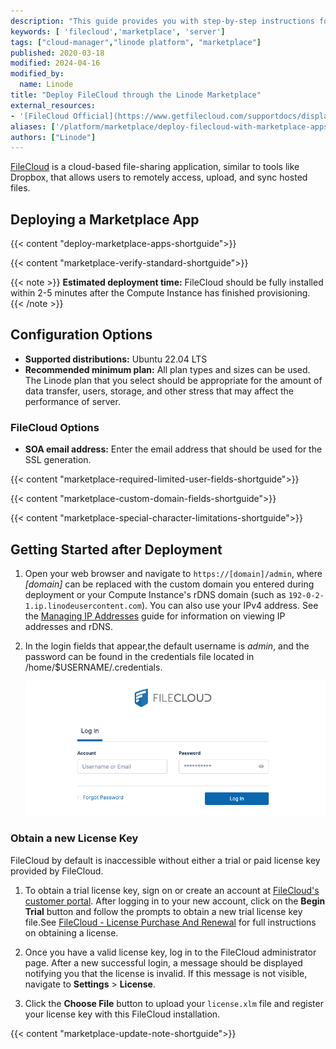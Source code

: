 ```yaml
---
description: "This guide provides you with step-by-step instructions for deploying your own FileCloud Server on a Linode using the One-Click Marketplace Apps."
keywords: [ 'filecloud','marketplace', 'server']
tags: ["cloud-manager","linode platform", "marketplace"]
published: 2020-03-18
modified: 2024-04-16
modified_by:
  name: Linode
title: "Deploy FileCloud through the Linode Marketplace"
external_resources:
- '[FileCloud Official](https://www.getfilecloud.com/supportdocs/display/cloud/Home)'
aliases: ['/platform/marketplace/deploy-filecloud-with-marketplace-apps/', '/platform/one-click/deploy-filecloud-with-one-click-apps/', '/guides/deploy-filecloud-with-one-click-apps/','/guides/deploy-filecloud-with-marketplace-apps/','/guides/filecloud-marketplace-app/']
authors: ["Linode"]
---
```


[FileCloud](https://www.filecloud.com/) is a cloud-based file-sharing application, similar to tools like Dropbox, that allows users to remotely access, upload, and sync hosted files.

## Deploying a Marketplace App

{{< content "deploy-marketplace-apps-shortguide">}}

{{< content "marketplace-verify-standard-shortguide">}}

{{< note >}}
**Estimated deployment time:** FileCloud should be fully installed within 2-5 minutes after the Compute Instance has finished provisioning.
{{< /note >}}

## Configuration Options

- **Supported distributions:** Ubuntu 22.04 LTS
- **Recommended minimum plan:** All plan types and sizes can be used. The Linode plan that you select should be appropriate for the amount of data transfer, users, storage, and other stress that may affect the performance of server.

### FileCloud Options

- **SOA email address:** Enter the email address that should be used for the SSL generation.

{{< content "marketplace-required-limited-user-fields-shortguide">}}

{{< content "marketplace-custom-domain-fields-shortguide">}}

{{< content "marketplace-special-character-limitations-shortguide">}}


## Getting Started after Deployment

1.  Open your web browser and navigate to `https://[domain]/admin`, where *[domain]* can be replaced with the custom domain you entered during deployment or your Compute Instance's rDNS domain (such as `192-0-2-1.ip.linodeusercontent.com`). You can also use your IPv4 address. See the [Managing IP Addresses](/docs/products/compute/compute-instances/guides/manage-ip-addresses/) guide for information on viewing IP addresses and rDNS.

1.  In the login fields that appear,the default username is *admin*, and the password can be found in the credentials file located in /home/$USERNAME/.credentials.

    ![Admin Login Page](filecloud-login.png)

### Obtain a new License Key

FileCloud by default is inaccessible without either a trial or paid license key provided by FileCloud.

1. To obtain a trial license key, sign on or create an account at [FileCloud's customer portal](https://portal.getfilecloud.com/ui/user/index.html). After logging in to your new account, click on the **Begin Trial** button and follow the prompts to obtain a new trial license key file.See [FileCloud - License Purchase And Renewal](https://www.getfilecloud.com/supportdocs/display/cloud/FileCloud+-+License+Purchase+And+Renewal) for full instructions on obtaining a license.

1. Once you have a valid license key, log in to the FileCloud administrator page. After a new successful login, a message should be displayed notifying you that the license is invalid. If this message is not visible, navigate to **Settings** > **License**.

1. Click the **Choose File** button to upload your `license.xlm` file and register your license key with this FileCloud installation.

{{< content "marketplace-update-note-shortguide">}}
